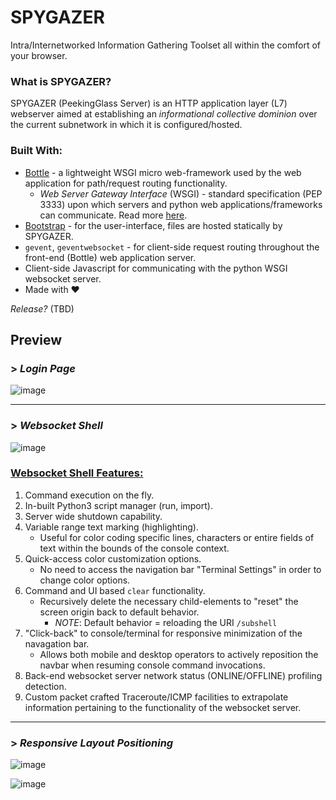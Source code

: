 # SPYGAZER
Intra/Internetworked Information Gathering Toolset all within the comfort of your browser.

### What is SPYGAZER?

SPYGAZER (PeekingGlass Server) is an HTTP application layer (L7) webserver aimed at establishing an *informational collective dominion* over the current subnetwork in which it is configured/hosted.


### Built With:
* [Bottle](https://bottlepy.org/docs/dev/) - a lightweight WSGI micro web-framework used by the web application for path/request routing functionality.
    * *Web Server Gateway Interface* (WSGI) - standard specification (PEP 3333) upon which servers and python web applications/frameworks can communicate. Read more [here](https://peps.python.org/pep-3333/).
* [Bootstrap](https://getbootstrap.com/docs/5.3/getting-started/introduction/) - for the user-interface, files are hosted statically by SPYGAZER.
* `gevent`, `geventwebsocket` - for client-side request routing throughout the front-end (Bottle) web application server.
* Client-side Javascript for communicating with the python WSGI websocket server.
* Made with ❤️

*Release?* (TBD)

## Preview

### > *Login Page*
![image](https://github.com/user-attachments/assets/2b353f92-04e2-4b08-9ffd-1c18919898e8)
<hr>

### > *Websocket Shell*

![image](https://github.com/user-attachments/assets/2ed0c99a-0d52-415b-ac29-76fabcdc8d49)


<h3><u>Websocket Shell Features:</u></h3>

1. Command execution on the fly.
1. In-built Python3 script manager (run, import).
1. Server wide shutdown capability.
1. Variable range text marking (highlighting).
   * Useful for color coding specific lines, characters or entire fields of text within the bounds of the console context.
1. Quick-access color customization options.
   * No need to access the navigation bar "Terminal Settings" in order to change color options. 
1. Command and UI based `clear` functionality.
   * Recursively delete the necessary child-elements to "reset" the screen origin back to default behavior.
      * *NOTE*: Default behavior = reloading the URI `/subshell`  
1. "Click-back" to console/terminal for responsive minimization of the navagation bar.
   * Allows both mobile and desktop operators to actively reposition the navbar when resuming console command invocations.
1. Back-end websocket server network status (ONLINE/OFFLINE) profiling detection.
1. Custom packet crafted Traceroute/ICMP facilities to extrapolate information pertaining to the functionality of the websocket server.

<hr>

### > *Responsive Layout Positioning*
![image](https://github.com/user-attachments/assets/9aab556d-afb0-492c-8a42-6b2aecb12027)

![image](https://github.com/user-attachments/assets/787512cf-6b2f-4e9e-bb83-a08186c85d09)
